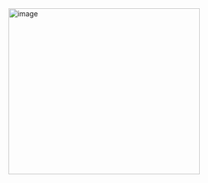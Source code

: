 <img width="378" height="328" alt="image" src="https://github.com/user-attachments/assets/0cc33c44-9e8d-4a34-86d3-d20cee8a0249" />
